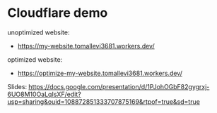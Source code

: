 # Cloudflare demo

unoptimized website:
- https://my-website.tomallevi3681.workers.dev/

optimized website:
- https://optimize-my-website.tomallevi3681.workers.dev/

Slides:
https://docs.google.com/presentation/d/1PJohOGbF82gygrxj-6UO8M10OaLqIsXF/edit?usp=sharing&ouid=108872851333707875169&rtpof=true&sd=true
